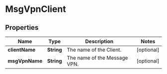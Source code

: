 
# MsgVpnClient

## Properties
Name | Type | Description | Notes
------------ | ------------- | ------------- | -------------
**clientName** | **String** | The name of the Client. |  [optional]
**msgVpnName** | **String** | The name of the Message VPN. |  [optional]



